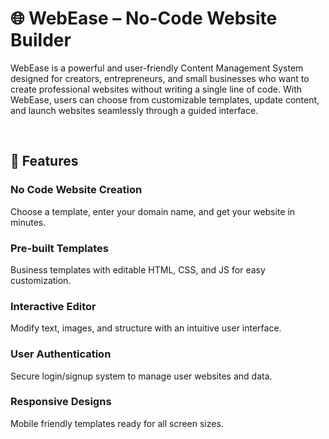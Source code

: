 # 🌐 WebEase – No-Code Website Builder
<p>
WebEase is a powerful and user-friendly Content Management System designed for creators, entrepreneurs, and small businesses who want to create professional websites without writing a single line of code. With WebEase, users can choose from customizable templates, update content, and launch websites seamlessly through a guided interface.
</p>

</br>

<h2>🚀 Features </h2>

<h3>No Code Website Creation</h3> 
<p>Choose a template, enter your domain name, and get your website in minutes.</p>

<h3>Pre-built Templates </h3> 
<p>Business templates with editable HTML, CSS, and JS for easy customization.</p>

<h3>Interactive Editor</h3> 
<p>Modify text, images, and structure with an intuitive user interface. </p>

<h3>User Authentication</h3> 
<p>Secure login/signup system to manage user websites and data.</p>

<h3>Responsive Designs</h3> 
<p>Mobile friendly templates ready for all screen sizes.</p>
